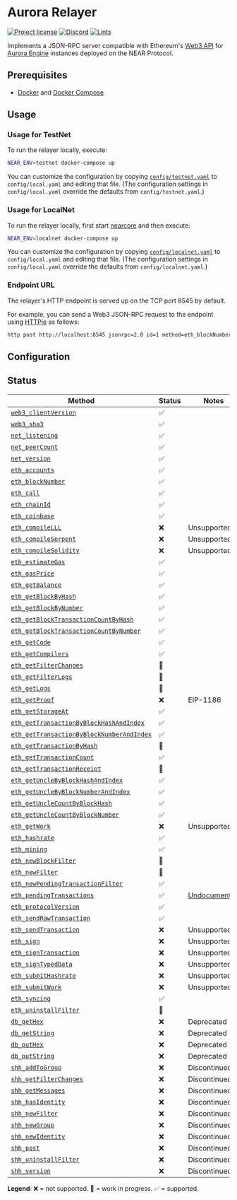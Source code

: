 # Aurora Relayer

[![Project license](https://img.shields.io/badge/License-Public%20Domain-blue.svg)](https://creativecommons.org/publicdomain/zero/1.0/)
[![Discord](https://img.shields.io/discord/490367152054992913?label=Discord)](https://discord.gg/jNjHYUF8vw)
[![Lints](https://github.com/aurora-is-near/aurora-relayer/actions/workflows/lints.yml/badge.svg)](https://github.com/aurora-is-near/aurora-relayer/actions/workflows/lints.yml)

Implements a JSON-RPC server compatible with Ethereum's
[Web3 API](https://eth.wiki/json-rpc/API) for
[Aurora Engine](https://github.com/aurora-is-near/aurora-engine)
instances deployed on the NEAR Protocol.

## Prerequisites

- [Docker] and [Docker Compose]

[Docker]: https://docs.docker.com/engine/install/
[Docker Compose]: https://docs.docker.com/compose/install/

## Usage

### Usage for TestNet

To run the relayer locally, execute:

```bash
NEAR_ENV=testnet docker-compose up
```

You can customize the configuration by copying [`config/testnet.yaml`] to
`config/local.yaml` and editing that file. (The configuration settings in
`config/local.yaml` override the defaults from `config/testnet.yaml`.)

[`config/testnet.yaml`]: https://github.com/aurora-is-near/aurora-relayer/blob/master/config/testnet.yaml

### Usage for LocalNet

To run the relayer locally, first start [nearcore] and then execute:

```bash
NEAR_ENV=localnet docker-compose up
```

You can customize the configuration by copying [`config/localnet.yaml`] to
`config/local.yaml` and editing that file. (The configuration settings in
`config/local.yaml` override the defaults from `config/localnet.yaml`.)

[nearcore]: https://docs.near.org/docs/community/contribute/contribute-nearcore
[`config/localnet.yaml`]: https://github.com/aurora-is-near/aurora-relayer/blob/master/config/localnet.yaml

### Endpoint URL

The relayer's HTTP endpoint is served up on the TCP port 8545 by default.

For example, you can send a Web3 JSON-RPC request to the endpoint using
[HTTPie] as follows:

```bash
http post http://localhost:8545 jsonrpc=2.0 id=1 method=eth_blockNumber params:='[]'
```

[HTTPie]: https://httpie.io

## Configuration

## Status

Method | Status | Notes
------ | ------ | -----
[`web3_clientVersion`] | ✅ |
[`web3_sha3`] | ✅ |
[`net_listening`] | ✅ |
[`net_peerCount`] | ✅ |
[`net_version`] | ✅ |
[`eth_accounts`] | ✅ |
[`eth_blockNumber`] | ✅ |
[`eth_call`] | ✅ |
[`eth_chainId`] | ✅ |
[`eth_coinbase`] | ✅ |
[`eth_compileLLL`] | ❌ | Unsupported
[`eth_compileSerpent`] | ❌ | Unsupported
[`eth_compileSolidity`] | ❌ | Unsupported
[`eth_estimateGas`] | ✅ |
[`eth_gasPrice`] | ✅ |
[`eth_getBalance`] | ✅ |
[`eth_getBlockByHash`] | ✅ |
[`eth_getBlockByNumber`] | ✅ |
[`eth_getBlockTransactionCountByHash`] | ✅ |
[`eth_getBlockTransactionCountByNumber`] | ✅ |
[`eth_getCode`] | ✅ |
[`eth_getCompilers`] | ✅ |
[`eth_getFilterChanges`] | 🚧 |
[`eth_getFilterLogs`] | 🚧 |
[`eth_getLogs`] | 🚧 |
[`eth_getProof`] | ❌ | EIP-1186
[`eth_getStorageAt`] | ✅ |
[`eth_getTransactionByBlockHashAndIndex`] | ✅ |
[`eth_getTransactionByBlockNumberAndIndex`] | ✅ |
[`eth_getTransactionByHash`] | 🚧 |
[`eth_getTransactionCount`] | ✅ |
[`eth_getTransactionReceipt`] | 🚧 |
[`eth_getUncleByBlockHashAndIndex`] | ✅ |
[`eth_getUncleByBlockNumberAndIndex`] | ✅ |
[`eth_getUncleCountByBlockHash`] | ✅ |
[`eth_getUncleCountByBlockNumber`] | ✅ |
[`eth_getWork`] | ❌ | Unsupported
[`eth_hashrate`] | ✅ |
[`eth_mining`] | ✅ |
[`eth_newBlockFilter`] | 🚧 |
[`eth_newFilter`] | 🚧 |
[`eth_newPendingTransactionFilter`] | ✅ |
[`eth_pendingTransactions`] | ✅ | [Undocumented](https://github.com/ethereum/go-ethereum/issues/1648#issuecomment-130591933)
[`eth_protocolVersion`] | ✅ |
[`eth_sendRawTransaction`] | ✅ |
[`eth_sendTransaction`] | ❌ | Unsupported
[`eth_sign`] | ❌ | Unsupported
[`eth_signTransaction`] | ❌ | Unsupported
[`eth_signTypedData`] | ❌ | Unsupported
[`eth_submitHashrate`] | ❌ | Unsupported
[`eth_submitWork`] | ❌ | Unsupported
[`eth_syncing`] | ✅ |
[`eth_uninstallFilter`] | 🚧 |
[`db_getHex`] | ❌ | Deprecated
[`db_getString`] | ❌ | Deprecated
[`db_putHex`] | ❌ | Deprecated
[`db_putString`] | ❌ | Deprecated
[`shh_addToGroup`] | ❌ | Discontinued
[`shh_getFilterChanges`] | ❌ | Discontinued
[`shh_getMessages`] | ❌ | Discontinued
[`shh_hasIdentity`] | ❌ | Discontinued
[`shh_newFilter`] | ❌ | Discontinued
[`shh_newGroup`] | ❌ | Discontinued
[`shh_newIdentity`] | ❌ | Discontinued
[`shh_post`] | ❌ | Discontinued
[`shh_uninstallFilter`] | ❌ | Discontinued
[`shh_version`] | ❌ | Discontinued

**Legend**: ❌ = not supported. 🚧 = work in progress. ✅ = supported.

[`web3_clientVersion`]: https://eth.wiki/json-rpc/API#web3_clientVersion
[`web3_sha3`]: https://eth.wiki/json-rpc/API#web3_sha3
[`net_listening`]: https://eth.wiki/json-rpc/API#net_listening
[`net_peerCount`]: https://eth.wiki/json-rpc/API#net_peerCount
[`net_version`]: https://eth.wiki/json-rpc/API#net_version
[`eth_accounts`]: https://eth.wiki/json-rpc/API#eth_accounts
[`eth_blockNumber`]: https://eth.wiki/json-rpc/API#eth_blockNumber
[`eth_call`]: https://eth.wiki/json-rpc/API#eth_call
[`eth_chainId`]: https://eips.ethereum.org/EIPS/eip-695
[`eth_coinbase`]: https://eth.wiki/json-rpc/API#eth_coinbase
[`eth_compileLLL`]: https://eth.wiki/json-rpc/API#eth_compileLLL
[`eth_compileSerpent`]: https://eth.wiki/json-rpc/API#eth_compileSerpent
[`eth_compileSolidity`]: https://eth.wiki/json-rpc/API#eth_compileSolidity
[`eth_estimateGas`]: https://eth.wiki/json-rpc/API#eth_estimateGas
[`eth_gasPrice`]: https://eth.wiki/json-rpc/API#eth_gasPrice
[`eth_getBalance`]: https://eth.wiki/json-rpc/API#eth_getBalance
[`eth_getBlockByHash`]: https://eth.wiki/json-rpc/API#eth_getBlockByHash
[`eth_getBlockByNumber`]: https://eth.wiki/json-rpc/API#eth_getBlockByNumber
[`eth_getBlockTransactionCountByHash`]: https://eth.wiki/json-rpc/API#eth_getBlockTransactionCountByHash
[`eth_getBlockTransactionCountByNumber`]: https://eth.wiki/json-rpc/API#eth_getBlockTransactionCountByNumber
[`eth_getCode`]: https://eth.wiki/json-rpc/API#eth_getCode
[`eth_getCompilers`]: https://eth.wiki/json-rpc/API#eth_getCompilers
[`eth_getFilterChanges`]: https://eth.wiki/json-rpc/API#eth_getFilterChanges
[`eth_getFilterLogs`]: https://eth.wiki/json-rpc/API#eth_getFilterLogs
[`eth_getLogs`]: https://eth.wiki/json-rpc/API#eth_getLogs
[`eth_getProof`]: https://eips.ethereum.org/EIPS/eip-1186
[`eth_getStorageAt`]: https://eth.wiki/json-rpc/API#eth_getStorageAt
[`eth_getTransactionByBlockHashAndIndex`]: https://eth.wiki/json-rpc/API#eth_getTransactionByBlockHashAndIndex
[`eth_getTransactionByBlockNumberAndIndex`]: https://eth.wiki/json-rpc/API#eth_getTransactionByBlockNumberAndIndex
[`eth_getTransactionByHash`]: https://eth.wiki/json-rpc/API#eth_getTransactionByHash
[`eth_getTransactionCount`]: https://eth.wiki/json-rpc/API#eth_getTransactionCount
[`eth_getTransactionReceipt`]: https://eth.wiki/json-rpc/API#eth_getTransactionReceipt
[`eth_getUncleByBlockHashAndIndex`]: https://eth.wiki/json-rpc/API#eth_getUncleByBlockHashAndIndex
[`eth_getUncleByBlockNumberAndIndex`]: https://eth.wiki/json-rpc/API#eth_getUncleByBlockNumberAndIndex
[`eth_getUncleCountByBlockHash`]: https://eth.wiki/json-rpc/API#eth_getUncleCountByBlockHash
[`eth_getUncleCountByBlockNumber`]: https://eth.wiki/json-rpc/API#eth_getUncleCountByBlockNumber
[`eth_getWork`]: https://eth.wiki/json-rpc/API#eth_getWork
[`eth_hashrate`]: https://eth.wiki/json-rpc/API#eth_hashrate
[`eth_mining`]: https://eth.wiki/json-rpc/API#eth_mining
[`eth_newBlockFilter`]: https://eth.wiki/json-rpc/API#eth_newBlockFilter
[`eth_newFilter`]: https://eth.wiki/json-rpc/API#eth_newFilter
[`eth_newPendingTransactionFilter`]: https://eth.wiki/json-rpc/API#eth_newPendingTransactionFilter
[`eth_pendingTransactions`]: https://github.com/ethereum/wiki/issues/685
[`eth_protocolVersion`]: https://eth.wiki/json-rpc/API#eth_protocolVersion
[`eth_sendRawTransaction`]: https://eth.wiki/json-rpc/API#eth_sendRawTransaction
[`eth_sendTransaction`]: https://eth.wiki/json-rpc/API#eth_sendTransaction
[`eth_sign`]: https://eth.wiki/json-rpc/API#eth_sign
[`eth_signTransaction`]: https://eth.wiki/json-rpc/API#eth_signTransaction
[`eth_signTypedData`]: https://eips.ethereum.org/EIPS/eip-712
[`eth_submitHashrate`]: https://eth.wiki/json-rpc/API#eth_submitHashrate
[`eth_submitWork`]: https://eth.wiki/json-rpc/API#eth_submitWork
[`eth_syncing`]: https://eth.wiki/json-rpc/API#eth_syncing
[`eth_uninstallFilter`]: https://eth.wiki/json-rpc/API#eth_uninstallFilter
[`db_getHex`]: https://eth.wiki/json-rpc/API#db_getHex
[`db_getString`]: https://eth.wiki/json-rpc/API#db_getString
[`db_putHex`]: https://eth.wiki/json-rpc/API#db_putHex
[`db_putString`]: https://eth.wiki/json-rpc/API#db_putString
[`shh_addToGroup`]: https://eth.wiki/json-rpc/API#shh_addToGroup
[`shh_getFilterChanges`]: https://eth.wiki/json-rpc/API#shh_getFilterChanges
[`shh_getMessages`]: https://eth.wiki/json-rpc/API#shh_getMessages
[`shh_hasIdentity`]: https://eth.wiki/json-rpc/API#shh_hasIdentity
[`shh_newFilter`]: https://eth.wiki/json-rpc/API#shh_newFilter
[`shh_newGroup`]: https://eth.wiki/json-rpc/API#shh_newGroup
[`shh_newIdentity`]: https://eth.wiki/json-rpc/API#shh_newIdentity
[`shh_post`]: https://eth.wiki/json-rpc/API#shh_post
[`shh_uninstallFilter`]: https://eth.wiki/json-rpc/API#shh_uninstallFilter
[`shh_version`]: https://eth.wiki/json-rpc/API#shh_version
